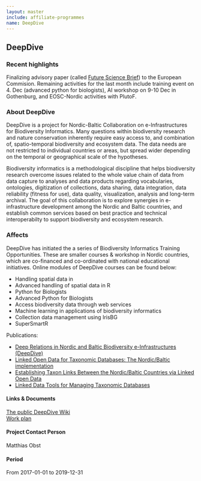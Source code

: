 ```yaml
---
layout: master
include: affiliate-programmes
name: DeepDive
---
```


## DeepDive

### Recent highlights
Finalizing advisory paper (called [Future Science Brief](https://www.bonusportal.org/news/save_the_date!_7th_emb_forum_big_data_in_marine_science_29_april_2020_brussels.4225.news)) to the European Commision. Remaining activities for the last month include training event on 4. Dec (advanced python for biologists), AI workshop on 9-10 Dec in Gothenburg, and EOSC-Nordic activities with PlutoF.

### About DeepDive
DeepDive is a project for Nordic-Baltic Collaboration on e-Infrastructures for Biodiversity Informatics. Many questions within biodiversity research and nature conservation inherently require easy access to, and combination of, spatio-temporal biodiversity and ecosystem data. The data needs are not restricted to individual countries or areas, but spread wider depending on the temporal or geographical scale of the hypotheses.

Biodiversity informatics is a methodological discipline that helps biodiversity research overcome issues related to the whole value chain of data from data capture to analyses and data products regarding vocabularies, ontologies, digitization of collections, data sharing, data integration, data reliability (fitness for use), data quality, visualization, analysis and long-term archival. The goal of this collaboration is to explore synergies in e-infrastructure development among the Nordic and Baltic countries, and establish common services based on best practice and technical interoperabilty to support biodiversity and ecosystem research.
 
### Affects
DeepDive has initiated the a series of Biodiversity Informatics Training Opportunities. These are smaller courses & workshop in Nordic countries, which are co-financed and co-ordinated with national educational initiatives. Online modules of DeepDive courses can be found below:

* Handling spatial data in 
* Advanced handling of spatial data in R
* Python for Biologists
* Advanced Python for Biologists
* Access biodiversity data through web services
* Machine learning in applications of biodiversity informatics
* Collection data management using IrisBG
* SuperSmartR

Publications:

* [Deep Relations in Nordic and Baltic Biodiversity e-Infrastructures (DeepDive)](https://biss.pensoft.net/article/37343/)
* [Linked Open Data for Taxonomic Databases: The Nordic/Baltic implementation](https://biss.pensoft.net/article/37332/)
* [Establishing Taxon Links Between the Nordic/Baltic Countries via Linked Open Data](https://biss.pensoft.net/article/37428/)
* [Linked Data Tools for Managing Taxonomic Databases](https://biss.pensoft.net/article/37329/)

#### Links & Documents
[The public DeepDive Wiki](https://wiki.neic.no/wiki/Biodiversity) <br/>
[Work plan](https://wiki.neic.no/w/ext/img_auth.php/f/f5/20161124_Workplan_NeIC_BDI_final.pdf)

#### Project Contact Person
Matthias Obst

#### Period
From 2017-01-01 to 2019-12-31
